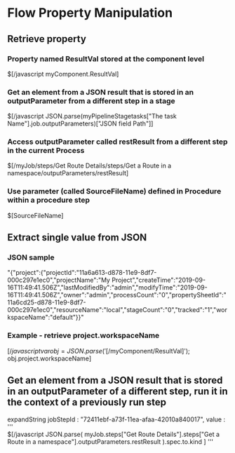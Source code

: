 # Flow Property Manipulation #

## Retrieve property ##
### Property named ResultVal stored at the component level ###
$[/javascript myComponent.ResultVal]

### Get an element from a JSON result that is stored in an outputParameter from a different step in a stage ###
$[/javascript JSON.parse(myPipelineStagetasks["The task Name"].job.outputParameters)["JSON field Path"]]

### Access outputParameter called restResult from a different step in the current Process ###
$[/myJob/steps/Get Route Details/steps/Get a Route in a namespace/outputParameters/restResult]

### Use parameter (called SourceFileName) defined in Procedure within a procedure step ###
$[SourceFileName]

## Extract single value from JSON ##
### JSON sample ###
"{"project":{"projectId":"11a6a613-d878-11e9-8df7-000c297e1ec0","projectName":"My Project","createTime":"2019-09-16T11:49:41.506Z","lastModifiedBy":"admin","modifyTime":"2019-09-16T11:49:41.506Z","owner":"admin","processCount":"0","propertySheetId":"11a6cd25-d878-11e9-8df7-000c297e1ec0","resourceName":"local","stageCount":"0","tracked":"1","workspaceName":"default"}}"

### Example - retrieve project.workspaceName ###
$[/javascript var obj=JSON.parse('$[/myComponent/ResultVal]'); obj.project.workspaceName]

##  Get an element from a JSON result that is stored in an outputParameter of a different step, run it in the context of a previously run step ##
expandString jobStepId : "72411ebf-a73f-11ea-afaa-42010a840017", value : '''\
$[/javascript
JSON.parse(
	myJob.steps["Get Route Details"].steps["Get a Route in a namespace"].outputParameters.restResult
).spec.to.kind
]
'''